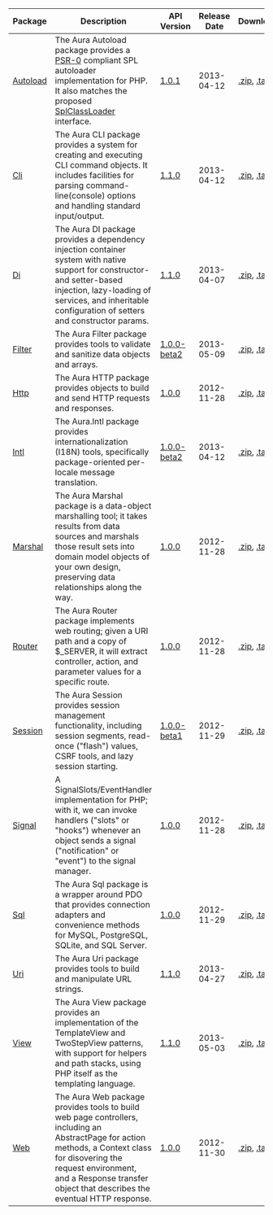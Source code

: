 Package | Description | API Version | Release Date | Downloads | Development 
--- | --- | --- | --- | --- | --- 
[Autoload](/Aura.Autoload) | The Aura Autoload package provides a [PSR-0](https://github.com/php-fig/fig-standards/blob/master/accepted/PSR-0.md) compliant SPL autoloader implementation for PHP. It also matches the proposed [SplClassLoader](https://wiki.php.net/rfc/splclassloader) interface. | [1.0.1](/Aura.Autoload/version/1.0.1/api) | 2013-04-12 | [.zip](https://github.com/auraphp/Aura.Autoload/zipball/1.0.1), [.tar.gz](https://github.com/auraphp/Aura.Autoload/tarball/1.0.1) | [Github](https://github.com/auraphp/Aura.Autoload)
[Cli](/Aura.Cli) | The Aura CLI package provides a system for creating and executing CLI command objects.  It includes facilities for parsing command-line(console) options and handling standard input/output. | [1.1.0](/Aura.Cli/version/1.1.0/api) | 2013-04-12 | [.zip](https://github.com/auraphp/Aura.Cli/zipball/1.1.0), [.tar.gz](https://github.com/auraphp/Aura.Cli/tarball/1.1.0) | [Github](https://github.com/auraphp/Aura.Cli)
[Di](/Aura.Di) | The Aura DI package provides a dependency injection container system with native support for constructor- and setter-based injection, lazy-loading of services, and inheritable configuration of setters and constructor params. | [1.1.0](/Aura.Di/version/1.1.0/api) | 2013-04-07 | [.zip](https://github.com/auraphp/Aura.Di/zipball/1.1.0), [.tar.gz](https://github.com/auraphp/Aura.Di/tarball/1.1.0) | [Github](https://github.com/auraphp/Aura.Di)
[Filter](/Aura.Filter) | The Aura Filter package provides tools to validate and sanitize data objects and arrays. | [1.0.0-beta2](/Aura.Filter/version/1.0.0-beta2/api) | 2013-05-09 | [.zip](https://github.com/auraphp/Aura.Filter/zipball/1.0.0-beta2), [.tar.gz](https://github.com/auraphp/Aura.Filter/tarball/1.0.0-beta2) | [Github](https://github.com/auraphp/Aura.Filter)
[Http](/Aura.Http) | The Aura HTTP package provides objects to build and send HTTP requests and responses. | [1.0.0](/Aura.Http/version/1.0.0/api) | 2012-11-28 | [.zip](https://github.com/auraphp/Aura.Http/zipball/1.0.0), [.tar.gz](https://github.com/auraphp/Aura.Http/tarball/1.0.0) | [Github](https://github.com/auraphp/Aura.Http)
[Intl](/Aura.Intl) | The Aura.Intl package provides internationalization (I18N) tools, specifically package-oriented per-locale message translation. | [1.0.0-beta2](/Aura.Intl/version/1.0.0-beta2/api) | 2013-04-12 | [.zip](https://github.com/auraphp/Aura.Intl/zipball/1.0.0-beta2), [.tar.gz](https://github.com/auraphp/Aura.Intl/tarball/1.0.0-beta2) | [Github](https://github.com/auraphp/Aura.Intl)
[Marshal](/Aura.Marshal) | The Aura Marshal package is a data-object marshalling tool; it takes results from data sources and marshals those result sets into domain model objects of your own design, preserving data relationships along the way. | [1.0.0](/Aura.Marshal/version/1.0.0/api) | 2012-11-28 | [.zip](https://github.com/auraphp/Aura.Marshal/zipball/1.0.0), [.tar.gz](https://github.com/auraphp/Aura.Marshal/tarball/1.0.0) | [Github](https://github.com/auraphp/Aura.Marshal)
[Router](/Aura.Router) | The Aura Router package implements web routing; given a URI path and a copy of $_SERVER, it will extract controller, action, and parameter values for a specific route. | [1.0.0](/Aura.Router/version/1.0.0/api) | 2012-11-28 | [.zip](https://github.com/auraphp/Aura.Router/zipball/1.0.0), [.tar.gz](https://github.com/auraphp/Aura.Router/tarball/1.0.0) | [Github](https://github.com/auraphp/Aura.Router)
[Session](/Aura.Session) | The Aura Session provides session management functionality, including session segments, read-once ("flash") values, CSRF tools, and lazy session starting. | [1.0.0-beta1](/Aura.Session/version/1.0.0-beta1/api) | 2012-11-29 | [.zip](https://github.com/auraphp/Aura.Session/zipball/1.0.0-beta1), [.tar.gz](https://github.com/auraphp/Aura.Session/tarball/1.0.0-beta1) | [Github](https://github.com/auraphp/Aura.Session)
[Signal](/Aura.Signal) | A SignalSlots/EventHandler implementation for PHP; with it, we can invoke handlers ("slots" or "hooks") whenever an object sends a signal ("notification" or "event") to the signal manager. | [1.0.0](/Aura.Signal/version/1.0.0/api) | 2012-11-28 | [.zip](https://github.com/auraphp/Aura.Signal/zipball/1.0.0), [.tar.gz](https://github.com/auraphp/Aura.Signal/tarball/1.0.0) | [Github](https://github.com/auraphp/Aura.Signal)
[Sql](/Aura.Sql) | The Aura Sql package is a wrapper around PDO that provides connection adapters and convenience methods for MySQL, PostgreSQL, SQLite, and SQL Server. | [1.0.0](/Aura.Sql/version/1.0.0/api) | 2012-11-29 | [.zip](https://github.com/auraphp/Aura.Sql/zipball/1.0.0), [.tar.gz](https://github.com/auraphp/Aura.Sql/tarball/1.0.0) | [Github](https://github.com/auraphp/Aura.Sql)
[Uri](/Aura.Uri) | The Aura Uri package provides tools to build and manipulate URL strings. | [1.1.0](/Aura.Uri/version/1.1.0/api) | 2013-04-27 | [.zip](https://github.com/auraphp/Aura.Uri/zipball/1.1.0), [.tar.gz](https://github.com/auraphp/Aura.Uri/tarball/1.1.0) | [Github](https://github.com/auraphp/Aura.Uri)
[View](/Aura.View) | The Aura View package provides an implementation of the TemplateView and TwoStepView patterns, with support for helpers and path stacks, using PHP itself as the templating language. | [1.1.0](/Aura.View/version/1.1.0/api) | 2013-05-03 | [.zip](https://github.com/auraphp/Aura.View/zipball/1.1.0), [.tar.gz](https://github.com/auraphp/Aura.View/tarball/1.1.0) | [Github](https://github.com/auraphp/Aura.View)
[Web](/Aura.Web) | The Aura Web package provides tools to build web page controllers, including an AbstractPage for action methods, a Context class for disovering the request environment, and a Response transfer object that describes the eventual HTTP response. | [1.0.0](/Aura.Web/version/1.0.0/api) | 2012-11-30 | [.zip](https://github.com/auraphp/Aura.Web/zipball/1.0.0), [.tar.gz](https://github.com/auraphp/Aura.Web/tarball/1.0.0) | [Github](https://github.com/auraphp/Aura.Web)
